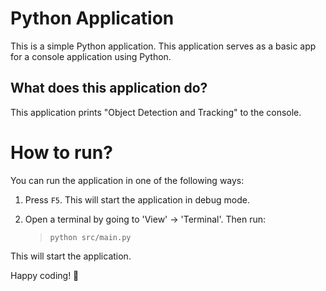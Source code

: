 Python Application
======================
This is a simple Python application. This application serves as a basic app for a console application using Python.

What does this application do?
-------------------------------
This application prints "Object Detection and Tracking" to the console.

# How to run?
You can run the application in one of the following ways:

1. Press `F5`. This will start the application in debug mode.

2. Open a terminal by going to 'View' -> 'Terminal'. Then run:
    > `python src/main.py`

This will start the application.

Happy coding! 🙂